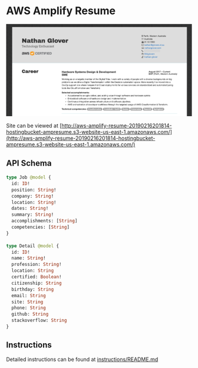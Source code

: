 # AWS Amplify Resume

![serverless-resume-example](instructions/img/serverless-resume-example.png)

Site can be viewed at [http://aws-amplify-resume-20190216201814-hostingbucket-ampresume.s3-website-us-east-1.amazonaws.com/](http://aws-amplify-resume-20190216201814-hostingbucket-ampresume.s3-website-us-east-1.amazonaws.com/)

## API Schema

```graphql
type Job @model {
  id: ID!
  position: String!
  company: String!
  location: String!
  dates: String!
  summary: String!
  accomplishments: [String]
  competencies: [String]
}

type Detail @model {
  id: ID!
  name: String!
  profession: String!
  location: String
  certified: Boolean!
  citizenship: String
  birthday: String
  email: String
  site: String
  phone: String
  github: String
  stackoverflow: String
}
```

## Instructions

Detailed instructions can be found at [instructions/README.md](instructions/README.md)
